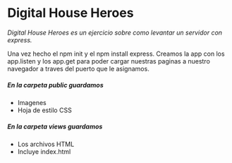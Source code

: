 # Digital House Heroes

*Digital House Heroes es un ejercicio sobre como levantar un servidor con express.*

Una vez hecho el npm init y el npm install express. Creamos la app con los app.listen y los app.get para poder cargar nuestras paginas a nuestro navegador a traves del puerto que le asignamos.

#####  En la carpeta public guardamos

- Imagenes
- Hoja de estilo CSS

##### En la carpeta views guardamos

- Los archivos HTML
- Incluye index.html
